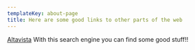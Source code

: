 ```yaml
---
templateKey: about-page
title: Here are some good links to other parts of the web
---
```


[Altavista](http://www.altavista.com)
With this search engine you can find some good stuff!!
